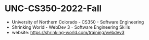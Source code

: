 # UNC-CS350-2022-Fall

- University of Northern Colorado - CS350 - Software Engineering
- Shrinking World - WebDev 3 - Software Engineering Skills
- website: https://shrinking-world.com/training/webdev3

